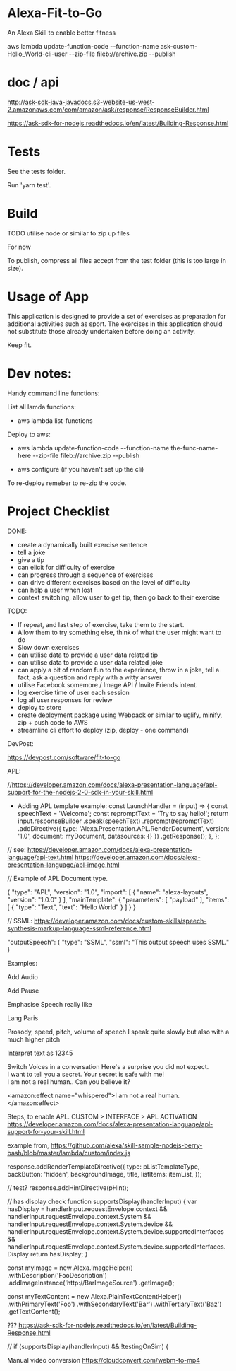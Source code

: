 # Alexa-Fit-to-Go
An Alexa Skill to enable better fitness

aws lambda update-function-code --function-name ask-custom-Hello_World-cli-user --zip-file fileb://archive.zip --publish

# doc / api

http://ask-sdk-java-javadocs.s3-website-us-west-2.amazonaws.com/com/amazon/ask/response/ResponseBuilder.html

https://ask-sdk-for-nodejs.readthedocs.io/en/latest/Building-Response.html

# Tests

See the tests folder.

Run 'yarn test'.

# Build

TODO utilise node or similar to zip up files

For now

To publish, compress all files accept from the test folder (this is too large in size).

# Usage of App

This application is designed to provide a set of exercises as preparation for additional activities such as sport.
The exercises in this application should not substitute those already undertaken before doing an activity. 

Keep fit.

# Dev notes:

Handy command line functions:

List all lamda functions:
- aws lambda list-functions

Deploy to aws:
- aws lambda update-function-code --function-name the-func-name-here --zip-file fileb://archive.zip --publish

- aws configure (if you haven't set up the cli)

To re-deploy remeber to re-zip the code.

# Project Checklist

DONE:

- create a dynamically built exercise sentence
- tell a joke
- give a tip
- can elicit for difficulty of exercise 
- can progress through a sequence of exercises
- can drive different exercises based on the level of difficulty 
- can help a user when lost
- context switching, allow user to get tip, then go back to their exercise

TODO:

- If repeat, and last step of exercise, take them to the start.
- Allow them to try something else, think of what the user might want to do
- Slow down exercises
- can utilise data to provide a user data related tip
- can utilise data to provide a user data related joke 
- can apply a bit of random fun to the experience, throw in a joke, tell a fact, ask a question and reply with a witty answer
- utilise Facebook somemore / Image API / Invite Friends intent.
- log exercise time of user each session
- log all user responses for review 
- deploy to store
- create deployment package using Webpack or similar to uglify, minify, zip + push code to AWS
- streamline cli effort to deploy (zip, deploy - one command)


DevPost: 

https://devpost.com/software/fit-to-go

APL:

//https://developer.amazon.com/docs/alexa-presentation-language/apl-support-for-the-nodejs-2-0-sdk-in-your-skill.html

- Adding APL template example:
const LaunchHandler = (input) => {
    const speechText = 'Welcome';
    const repromptText = 'Try to say hello!';
    return input.responseBuilder
        .speak(speechText)
        .reprompt(repromptText)
        .addDirective({
            type: 'Alexa.Presentation.APL.RenderDocument',
            version: '1.0',
            document: myDocument,
            datasources: {}
        })
        .getResponse();
  },
};

// see: https://developer.amazon.com/docs/alexa-presentation-language/apl-text.html
https://developer.amazon.com/docs/alexa-presentation-language/apl-image.html

// Example of APL Document type.

{
  "type": "APL",
  "version": "1.0",
  "import": [
    {
      "name": "alexa-layouts",
      "version": "1.0.0"
    }
  ],
  "mainTemplate": {
    "parameters": [
      "payload"
    ],
    "items": [
      {
        "type": "Text",
        "text": "Hello World"
      }
    ]
  }
}

// SSML:
https://developer.amazon.com/docs/custom-skills/speech-synthesis-markup-language-ssml-reference.html

"outputSpeech": {
    "type": "SSML",
    "ssml": "<speak>This output speech uses SSML.</speak>"
}

Examples:

Add Audio
<audio src="soundbank://soundlibrary/transportation/amzn_sfx_car_accelerate_01" />

Add Pause
<break time="3s"/>

Emphasise Speech
<emphasis level="strong">really like</emphasis> 

Lang
<lang xml:lang="fr-FR">Paris</lang>

Prosody, speed, pitch, volume of speech
<prosody rate="x-slow">I speak quite slowly</prosody>
<prosody pitch="x-high"> but also with a much higher pitch </prosody>

Interpret text as
<say-as interpret-as="digits">12345</say-as>

Switch Voices in a conversation
<speak>
    Here's a surprise you did not expect.  
    <voice name="Kendra"><lang xml:lang="en-US">I want to tell you a secret.</lang></voice>
    <voice name="Brian"><lang xml:lang="en-GB">Your secret is safe with me!</lang></voice>	
    <voice name="Kendra"><lang xml:lang="en-US">I am not a real human.</lang></voice>.
    Can you believe it?
</speak>

<amazon:effect name="whispered">I am not a real human.</amazon:effect>

Steps, to enable APL. CUSTOM > INTERFACE > APL ACTIVATION
https://developer.amazon.com/docs/alexa-presentation-language/apl-support-for-your-skill.html

example from, https://github.com/alexa/skill-sample-nodejs-berry-bash/blob/master/lambda/custom/index.js

 response.addRenderTemplateDirective({
        type: pListTemplateType,
        backButton: 'hidden',
        backgroundImage,
        title,
        listItems: itemList,
    });

// test?
response.addHintDirective(pHint);

// has display check
function supportsDisplay(handlerInput) {
    var hasDisplay =
        handlerInput.requestEnvelope.context &&
        handlerInput.requestEnvelope.context.System &&
        handlerInput.requestEnvelope.context.System.device &&
        handlerInput.requestEnvelope.context.System.device.supportedInterfaces &&
        handlerInput.requestEnvelope.context.System.device.supportedInterfaces.Display
    return hasDisplay;
}

const myImage = new Alexa.ImageHelper()
  .withDescription('FooDescription')
  .addImageInstance('http://BarImageSource')
  .getImage();
  
const myTextContent = new Alexa.PlainTextContentHelper()
  .withPrimaryText('Foo')
  .withSecondaryText('Bar')
  .withTertiaryText('Baz')
  .getTextContent();

???
https://ask-sdk-for-nodejs.readthedocs.io/en/latest/Building-Response.html

//
if (supportsDisplay(handlerInput) && !testingOnSim) {

Manual video conversion
https://cloudconvert.com/webm-to-mp4